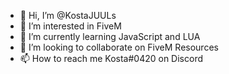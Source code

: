 - 👋 Hi, I’m @KostaJUULs
- 👀 I’m interested in FiveM
- 🌱 I’m currently learning JavaScript and LUA
- 💞️ I’m looking to collaborate on FiveM Resources 
- 📫 How to reach me Kosta#0420 on Discord

<!---
KostaJUULs/KostaJUULs is a ✨ special ✨ repository because its `README.md` (this file) appears on your GitHub profile.
You can click the Preview link to take a look at your changes.
--->
